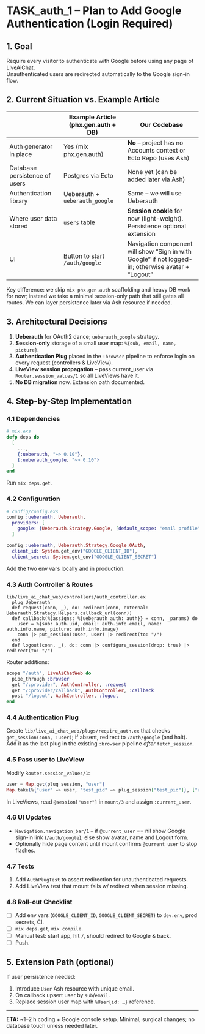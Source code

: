 # TASK_auth_1 – Plan to Add Google Authentication (Login Required)

## 1. Goal
Require every visitor to authenticate with Google before using any page of LiveAiChat.  
Unauthenticated users are redirected automatically to the Google sign-in flow.

## 2. Current Situation vs. Example Article
|                                    | Example Article (phx.gen.auth + DB) | Our Codebase |
|------------------------------------|-------------------------------------|--------------|
|Auth generator in place             | Yes (mix phx.gen.auth)              | **No** – project has no Accounts context or Ecto Repo (uses Ash) |
|Database persistence of users       | Postgres via Ecto                   | None yet (can be added later via Ash) |
|Authentication library              | Ueberauth + `ueberauth_google`      | Same – we will use Ueberauth |
|Where user data stored              | `users` table                       | **Session cookie** for now (light-weight). Persistence optional extension |
|UI                                  | Button to start `/auth/google`      | Navigation component will show “Sign in with Google” if not logged-in; otherwise avatar + “Logout” |

Key difference: we skip `mix phx.gen.auth` scaffolding and heavy DB work for now; instead we take a minimal session-only path that still gates all routes. We can layer persistence later via Ash resource if needed.

## 3. Architectural Decisions
1. **Ueberauth** for OAuth2 dance; `ueberauth_google` strategy.
2. **Session-only** storage of a small user map: `%{sub, email, name, picture}`.
3. **Authentication Plug** placed in the `:browser` pipeline to enforce login on every request (controllers & LiveView).
4. **LiveView session propagation** – pass current_user via `Router.session_values/1` so all LiveViews have it.
5. **No DB migration** now.  Extension path documented.

## 4. Step-by-Step Implementation
### 4.1 Dependencies
```elixir
# mix.exs
defp deps do
  [
    ...,
    {:ueberauth, "~> 0.10"},
    {:ueberauth_google, "~> 0.10"}
  ]
end
```
Run `mix deps.get`.

### 4.2 Configuration
```elixir
# config/config.exs
config :ueberauth, Ueberauth,
  providers: [
    google: {Ueberauth.Strategy.Google, [default_scope: "email profile"]}
  ]

config :ueberauth, Ueberauth.Strategy.Google.OAuth,
  client_id: System.get_env("GOOGLE_CLIENT_ID"),
  client_secret: System.get_env("GOOGLE_CLIENT_SECRET")
```
Add the two env vars locally and in production.

### 4.3 Auth Controller & Routes
```
lib/live_ai_chat_web/controllers/auth_controller.ex
  plug Ueberauth
  def request(conn, _), do: redirect(conn, external: Ueberauth.Strategy.Helpers.callback_url(conn))
  def callback(%{assigns: %{ueberauth_auth: auth}} = conn, _params) do
    user = %{sub: auth.uid, email: auth.info.email, name: auth.info.name, picture: auth.info.image}
    conn |> put_session(:user, user) |> redirect(to: "/")
  end
  def logout(conn, _), do: conn |> configure_session(drop: true) |> redirect(to: "/")
```
Router additions:
```elixir
scope "/auth", LiveAiChatWeb do
  pipe_through :browser
  get "/:provider", AuthController, :request
  get "/:provider/callback", AuthController, :callback
  post "/logout", AuthController, :logout
end
```

### 4.4 Authentication Plug
Create `lib/live_ai_chat_web/plugs/require_auth.ex` that checks `get_session(conn, :user)`; if absent, redirect to `/auth/google` (and halt).
Add it as the last plug in the existing `:browser` pipeline *after* `fetch_session`.

### 4.5 Pass user to LiveView
Modify `Router.session_values/1`:
```elixir
user = Map.get(plug_session, "user")
Map.take(%{"user" => user, "test_pid" => plug_session["test_pid"]}, ["user", "test_pid"])
```
In LiveViews, read `@session["user"]` in `mount/3` and assign `:current_user`.

### 4.6 UI Updates
* `Navigation.navigation_bar/1` – if `@current_user` == nil show Google sign-in link (`/auth/google`); else show avatar, name and Logout form.
* Optionally hide page content until mount confirms `@current_user` to stop flashes.

### 4.7 Tests
1. Add `AuthPlugTest` to assert redirection for unauthenticated requests.
2. Add LiveView test that mount fails w/ redirect when session missing.

### 4.8 Roll-out Checklist
- [ ] Add env vars (`GOOGLE_CLIENT_ID`, `GOOGLE_CLIENT_SECRET`) to `dev.env`, prod secrets, CI.
- [ ] `mix deps.get`, `mix compile`.
- [ ] Manual test: start app, hit `/`, should redirect to Google & back.
- [ ] Push.

## 5. Extension Path (optional)
If user persistence needed:
1. Introduce `User` Ash resource with unique email.
2. On callback upsert user by `sub`/`email`.
3. Replace session user map with `%User{id: …}` reference.

---
**ETA:** ~1–2 h coding + Google console setup. Minimal, surgical changes; no database touch unless needed later.
